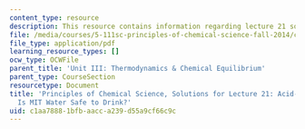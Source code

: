 ```yaml
---
content_type: resource
description: This resource contains information regarding lecture 21 solution.
file: /media/courses/5-111sc-principles-of-chemical-science-fall-2014/c1aa78881bfbaacca239d55a9cf66c9c_MIT5_111F14_Lec21Soln.pdf
file_type: application/pdf
learning_resource_types: []
ocw_type: OCWFile
parent_title: 'Unit III: Thermodynamics & Chemical Equilibrium'
parent_type: CourseSection
resourcetype: Document
title: 'Principles of Chemical Science, Solutions for Lecture 21: Acid-Base Equilibrium:
  Is MIT Water Safe to Drink?'
uid: c1aa7888-1bfb-aacc-a239-d55a9cf66c9c
---
```

